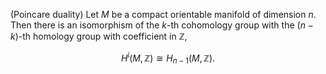 (Poincare duality) Let $M$ be a compact orientable manifold of dimension $n$. Then there is an isomorphism of the $k$-th cohomology group with the $(n-k)$-th homology group with coefficient in $\mathbb{Z}$,

$$
H^i(M, \mathbb{Z}) \cong H_{n-1}(M, \mathbb{Z}).
$$
